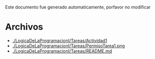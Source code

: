 Este documento fue generado automaticamente, porfavor no modificar

# Archivos

* [./LogicaDeLaProgramacionI/Tareas/Actividad1](./LogicaDeLaProgramacionI/Tareas/Actividad1)
* [./LogicaDeLaProgramacionI/Tareas/PermisoTarea1.png](./LogicaDeLaProgramacionI/Tareas/PermisoTarea1.png)
* [./LogicaDeLaProgramacionI/Tareas/README.md](./LogicaDeLaProgramacionI/Tareas/README.md)
